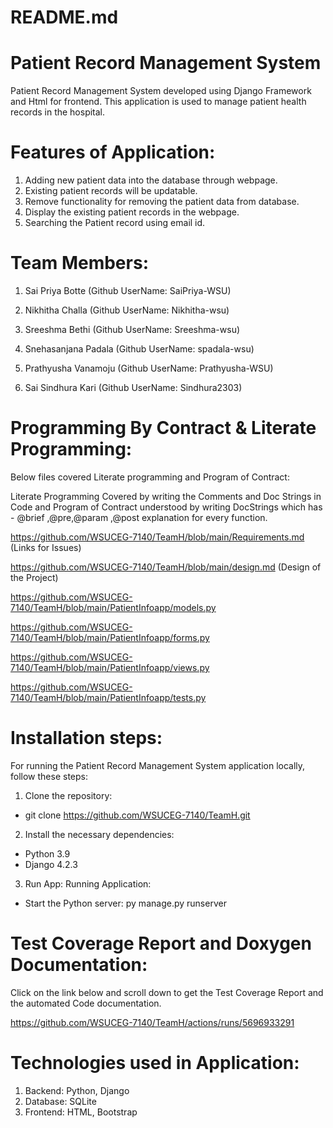 # README.md
# Patient Record Management System

Patient Record Management System developed using Django Framework and Html for frontend. This application is used to manage patient health records in the hospital.

# Features of Application:
1.	Adding new patient data into the database through webpage.
2.	Existing patient records will be updatable.
3.	Remove functionality for removing the patient data from database.
4.	Display the existing patient records in the webpage.
5.  Searching the Patient record using email id.

# Team Members:

1.	Sai Priya Botte       (Github UserName: SaiPriya-WSU)

2.	Nikhitha Challa       (Github UserName: Nikhitha-wsu)

3.	Sreeshma Bethi        (Github UserName: Sreeshma-wsu)

4.  Snehasanjana Padala   (Github UserName: spadala-wsu)

5.  Prathyusha Vanamoju   (Github UserName: Prathyusha-WSU)

6.  Sai Sindhura Kari     (Github UserName: Sindhura2303)

# Programming By Contract & Literate Programming:

Below files covered Literate programming and Program of Contract:

Literate Programming Covered by writing the Comments and Doc Strings in Code and Program of Contract understood by writing DocStrings which has - @brief ,@pre,@param ,@post explanation for every function.

https://github.com/WSUCEG-7140/TeamH/blob/main/Requirements.md (Links for Issues)

https://github.com/WSUCEG-7140/TeamH/blob/main/design.md (Design of the Project)

https://github.com/WSUCEG-7140/TeamH/blob/main/PatientInfoapp/models.py

https://github.com/WSUCEG-7140/TeamH/blob/main/PatientInfoapp/forms.py

https://github.com/WSUCEG-7140/TeamH/blob/main/PatientInfoapp/views.py

https://github.com/WSUCEG-7140/TeamH/blob/main/PatientInfoapp/tests.py


# Installation steps:
For running the Patient Record Management System application locally, follow these steps:

1.	Clone the repository:
-	git clone https://github.com/WSUCEG-7140/TeamH.git

2.	Install the necessary dependencies:
-	Python 3.9 
-	Django 4.2.3

3.	Run App:
Running Application:
-	Start the Python server:  py manage.py runserver

# Test Coverage Report and Doxygen Documentation:

Click on the link below and scroll down to get the Test Coverage Report and the automated Code documentation.

https://github.com/WSUCEG-7140/TeamH/actions/runs/5696933291

# Technologies used in Application:
1.	Backend:    Python, Django
2.	Database:   SQLite
3.  Frontend:   HTML, Bootstrap
